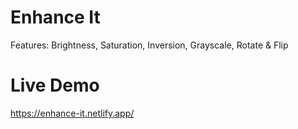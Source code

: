 # Enhance It
Features:
Brightness,
Saturation,
Inversion,
Grayscale,
Rotate & Flip


# Live Demo
https://enhance-it.netlify.app/
